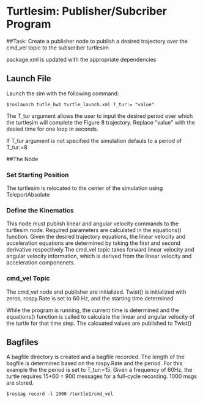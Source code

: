 # Turtlesim: Publisher/Subcriber Program

 ##Task: 
 Create a publisher node to publish a desired trajectory over the cmd_vel topic to the subscriber turtlesim

package.xml is updated with the appropriate dependencies

## Launch File
Launch the sim with the following command:

	$roslaunch tutle_hw1 turtle_launch.xml T_tur:= "value"

The T_tur argument allows the user to input the desired period over which the turtlesim will complete the Figure 8 trajectory. Replace "value" with the desied time for one loop in seconds.

If T_tur argument is not specified the simulation defauls to a period of T_tur:=8

##The Node

### Set Starting Position
The turtlesim is relocated to the center of the simulation using TeleportAbsolute

### Define the Kinematics
This node must publish linear and angular velocity commands to the turtlesim node. Required parameters are calculated in the equations() function. Given the desired trajectory equations, the linear velocity and acceleration  equations are determined by taking the first and second derivative respectively.The cmd_vel topic takes forward linear velocity and angular velocity information, which is derived from the linear velocity and acceleration componenets.

### cmd_vel Topic
The cmd_vel node and publisher are initialized. Twist() is initialized with zeros, rospy.Rate is set to 60 Hz, and the starting time determined

While the program is running, the current time is determined and the equations() function is called to calculate the linear and angular velocity of the turtle for that time step. The calcuated values are published to Twist()

## Bagfiles
A bagfile directory is created and a bagfile recorded. The length of the bagfile is determined based on the rospy.Rate and the period. For this example the the period is set to T_tur:=15. Given a frequency of 60Hz, the turtle requires 15*60 = 900 messages for a full-cycle recording. 1000 msgs are stored.

	$rosbag record -l 1000 /turtle1/cmd_vel 

